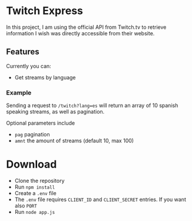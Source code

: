 # Twitch Express
In this project, I am using the official API from Twitch.tv to retrieve information I wish was directly accessible from their website.

## Features
Currently you can:
- Get streams by language

### Example
Sending a request to `/twitch?lang=es` will return an array of 10 spanish speaking streams, as well as pagination.

Optional parameters include 

- `pag` pagination
- `amnt` the amount of streams  (default 10, max 100)

# Download
- Clone the repository
- Run `npm install`
- Create a `.env` file
- The `.env` file requires `CLIENT_ID` and `CLIENT_SECRET` entries. If you want also `PORT`
- Run `node app.js`